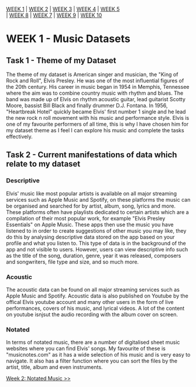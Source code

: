 
[WEEK 1](https://tieghanmcmullan.github.io/MCA-2020) 
| [WEEK 2](https://tieghanmcmullan.github.io/MCA-2020/answers/week02/week02.html) 
| [WEEK 3](https://tieghanmcmullan.github.io/MCA-2020/answers/week03/week03.html) 
| [WEEK 4](https://tieghanmcmullan.github.io/MCA-2020/answers/week04/week04.html) 
| [WEEK 5](https://tieghanmcmullan.github.io/MCA-2020/answers/week05/week05.html)  
| [WEEK 8](https://tieghanmcmullan.github.io/MCA-2020/answers/week07/week07.html) 
| [WEEK 7](https://tieghanmcmullan.github.io/MCA-2020/answers/week08/week08.html)
| [WEEK 9](https://tieghanmcmullan.github.io/MCA-2020/answers/week09/week09.html) 
| [WEEK 10](https://katja-andric.github.io/MCA-2019/LabTasks/week-10/week10.html)


# WEEK 1 - Music Datasets

## Task 1 - Theme of my Dataset

The theme of my dataset is American singer and musician, the "King of Rock and Roll", Elvis Presley.
He was one of the most influential figures of the 20th century. His career in music began in 1954 in Memphis, 
Tennessee where the aim was to combine country music with rhythm and blues. The band was made up of Elvis on rhythm acoustic guitar, 
lead guitarist Scotty Moore, bassist Bill Black and finally drummer D.J. Fontana. In 1956, "Heartbreak Hotel" quickly became Elvis' 
first number 1 single and he lead the new rock n roll movement with his music and performance style. Elvis is one of my favourite performers of all time, 
this is why I have chosen him for my dataset theme as I feel I can explore his music and complete the tasks effectively. 

## Task 2 - Current manifestations of data which relate to my dataset

### Descriptive
Elvis' music like most popular artists is available on all major streaming services such as Apple Music and Spotify, 
on these platforms the music can be organised and searched for by artist, album, song, lyrics and more. 
These platforms often have playlists dedicated to certain artists which are a compilation of their most popular work, 
for example "Elvis Presley Essentials" on Apple Music. These apps then use the music you have listened to in order to create suggestions of other music you may like, 
they do this by analysing descriptive data stored on the app based on your profile and what you listen to. This type of data is in the background of the app and not 
visible to users. However, users can view descriptive info such as the title of the song, duration, genre, year it was released, composers and songwriters, file type and size, 
and so much more. 

### Acoustic 
The acoustic data can be found on all major streaming services such as Apple Music and Spotify. Acoustic data is also published on Youtube 
by the offical Elvis youtube account and many other users in the form of live performances, covers of his music, and lyrical videos. 
A lot of the content on youtube isnjsut the audio recording with the album cover on screen. 

### Notated 
In terms of notated music, there are a number of digitalised sheet music websites where you can find Elvis' songs. 
My favourite of these is "musicnotes.com" as it has a wide selection of his music and is very easy to navigate. 
It also has a filter function where you can sort the files by the artist, title, album and even instruments. 

[Week 2: Notated Music >>](https://tieghanmcmullan.github.io/MCA-2020/answers/week02/week02.html)
